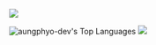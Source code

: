 [![](https://visitcount.itsvg.in/api?id=aungphyo-dev&icon=0&color=0)](https://visitcount.itsvg.in)


![aungphyo-dev's Top Languages](https://github-readme-stats.vercel.app/api/top-langs/?username=aungphyo-dev&theme=vue-dark&show_icons=true&hide_border=true&layout=compact)
![](https://github-readme-streak-stats.herokuapp.com/?user=aungphyo-dev&theme=dark&hide_border=false)<br/>

